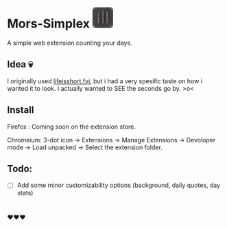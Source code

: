 # Mors-Simplex ![image info](./icon.png)
A simple web extension counting your days.

## Idea 💀
I originally used [lifeisshort.fyi](lifeisshort.fyi), but i had a very spesific taste on how i wanted it to look. I actually wanted to SEE the seconds go by. >o<

## Install
Firefox : Coming soon on the extension store.

Chromeium: 3-dot icon -> Extensions -> Manage Extensions -> Devoloper mode -> Load unpacked -> Select the extension folder.

## Todo:
- [ ] Add some minor customizability options (background, daily quotes, day stats)

#
❤️❤️❤️

